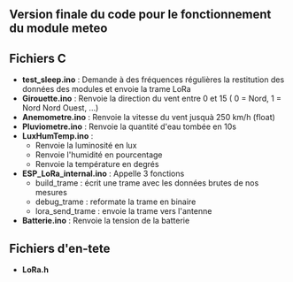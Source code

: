Version finale du code pour le fonctionnement du module meteo
-

Fichiers C
--

- **test_sleep.ino** : Demande à des fréquences régulières la restitution des données des modules et envoie la trame LoRa
- **Girouette.ino** : Renvoie la direction du vent entre 0 et 15 ( 0 = Nord, 1 = Nord Nord Ouest, ...)
- **Anemometre.ino** : Renvoie la vitesse du vent jusquà 250 km/h (float)
- **Pluviometre.ino** : Renvoie la quantité d'eau tombée en 10s
- **LuxHumTemp.ino** :
  - Renvoie la luminosité en lux
  - Renvoie l'humidité en pourcentage
  - Renvoie la température en degrés
- **ESP_LoRa_internal.ino** :
  Appelle 3 fonctions
  - build_trame : écrit une trame avec les données brutes de nos mesures
  - debug_trame : reformate la trame en binaire
  - lora_send_trame : envoie la trame vers l'antenne
- **Batterie.ino** : Renvoie la tension de la batterie

Fichiers d'en-tete
--
- **LoRa.h**
